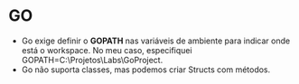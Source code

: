 # GO

* Go exige definir o **GOPATH**  nas variáveis de ambiente para indicar onde está o workspace. No meu caso, especifiquei GOPATH=C:\Projetos\Labs\GoProject.
* Go não suporta classes, mas podemos criar Structs com métodos. 

